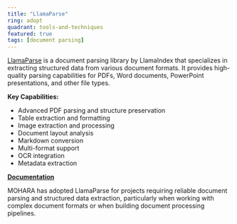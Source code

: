 ```yaml
---
title: "LlamaParse"
ring: adopt
quadrant: tools-and-techniques
featured: true
tags: [document parsing]
---
```


[LlamaParse](https://www.llamaindex.ai/llamaparse) is a document parsing library by LlamaIndex that specializes in extracting structured data from various document formats. It provides high-quality parsing capabilities for PDFs, Word documents, PowerPoint presentations, and other file types.

**Key Capabilities:**

- Advanced PDF parsing and structure preservation
- Table extraction and formatting
- Image extraction and processing
- Document layout analysis
- Markdown conversion
- Multi-format support
- OCR integration
- Metadata extraction

**[Documentation](https://docs.cloud.llamaindex.ai/llamaparse/overview)**

MOHARA has adopted LlamaParse for projects requiring reliable document parsing and structured data extraction, particularly when working with complex document formats or when building document processing pipelines.

